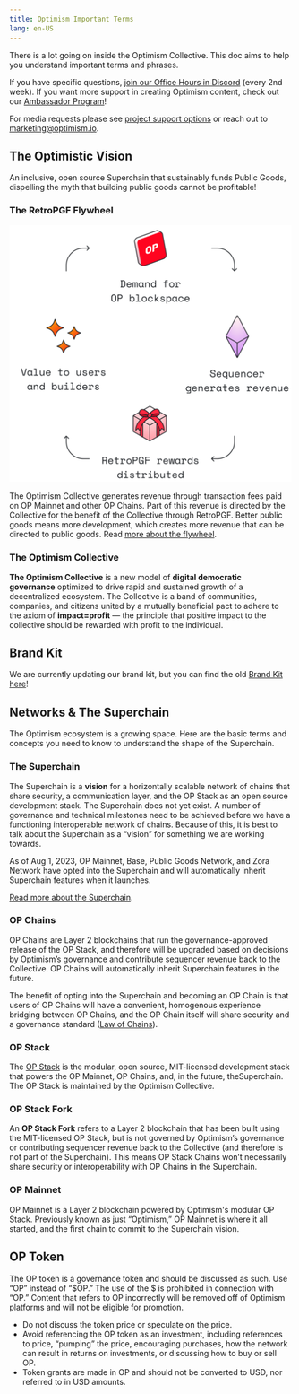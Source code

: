 ```yaml
---
title: Optimism Important Terms 
lang: en-US
---
```


There is a lot going on inside the Optimism Collective. This doc aims to help you understand important terms and phrases. 

If you have specific questions, [join our Office Hours in Discord](https://discord.gg/optimism) (every 2nd week). If you want more support in creating Optimism content, check out our [Ambassador Program](./contribution-path/Ambassador-req.md)! 

For media requests please see [project support options](../biz/README.md#marketing-requests-🦸🦸) or reach out to marketing@optimism.io.

## The Optimistic Vision

An inclusive, open source Superchain that sustainably funds Public Goods, dispelling the myth that building public goods cannot be profitable!

### The RetroPGF Flywheel

![](../../assets/docs/governance/retropgf/retropgf-fly-wheel.png)

The Optimism Collective generates revenue through transaction fees paid on OP Mainnet and other OP Chains. Part of this revenue is directed by the Collective for the benefit of the Collective through RetroPGF. Better public goods means more development, which creates more revenue that can be directed to public goods. Read [more about the flywheel](https://app.optimism.io/retropgf).

### The Optimism Collective

**The Optimism Collective** is a new model of **digital democratic governance** optimized to drive rapid and sustained growth of a decentralized ecosystem. The Collective is a band of communities, companies, and citizens united by a mutually beneficial pact to adhere to the axiom of **impact=profit** — the principle that positive impact to the collective should be rewarded with profit to the individual.

## Brand Kit

We are currently updating our brand kit, but you can find the old [Brand Kit here](https://github.com/ethereum-optimism/brand-kit)!

## Networks & The Superchain

The Optimism ecosystem is a growing space. Here are the basic terms and concepts you need to know to understand the shape of the Superchain. 

### The Superchain

The Superchain is a **vision** for a horizontally scalable network of chains that share security, a communication layer, and the OP Stack as an open source development stack. The Superchain does not yet exist. A number of governance and technical milestones need to be achieved before we have a functioning interoperable network of chains. Because of this, it is best to talk about the Superchain as a “vision” for something we are working towards.

As of Aug 1, 2023, OP Mainnet, Base, Public Goods Network, and Zora Network have opted into the Superchain and will automatically inherit Superchain features when it launches.

[Read more about the Superchain](https://app.optimism.io/superchain). 

### OP Chains

OP Chains are Layer 2 blockchains that run the governance-approved release of the OP Stack, and therefore will be upgraded based on decisions by Optimism’s governance and contribute sequencer revenue back to the Collective. OP Chains will automatically inherit Superchain features in the future.

The benefit of opting into the Superchain and becoming an OP Chain is that users of OP Chains will have a convenient, homogenous experience bridging between OP Chains, and the OP Chain itself will share security and a governance standard ([Law of Chains](https://gov.optimism.io/t/law-of-chains-v0-1-section-by-section-overview/6515)).

### OP Stack

The [OP Stack](https://stack.optimism.io/) is the modular, open source, MIT-licensed development stack that powers the OP Mainnet, OP Chains, and, in the future, theSuperchain. The OP Stack is maintained by the Optimism Collective.

### OP Stack Fork

An **OP Stack Fork** refers to a Layer 2 blockchain that has been built using the MIT-licensed OP Stack, but is not governed by Optimism’s governance or contributing sequencer revenue back to the Collective (and therefore is not part of the Superchain). This means OP Stack Chains won’t necessarily share security or interoperability with OP Chains in the Superchain.

### OP Mainnet

OP Mainnet is a Layer 2 blockchain powered by Optimism's modular OP Stack. Previously known as just “Optimism,” OP Mainnet is where it all started, and the first chain to commit to the Superchain vision.

## OP Token

The OP token is a governance token and should be discussed as such. Use “OP” instead of “$OP.”  The use of the $ is prohibited in connection with “OP.” Content that refers to OP incorrectly will be removed off of Optimism platforms and will not be eligible for promotion.

- Do not discuss the token price or speculate on the price.
- Avoid referencing the OP token as an investment, including references to price, “pumping” the price, encouraging purchases, how the network can result in returns on investments, or discussing how to buy or sell OP.
- Token grants are made in OP and should not be converted to USD, nor referred to in USD amounts.